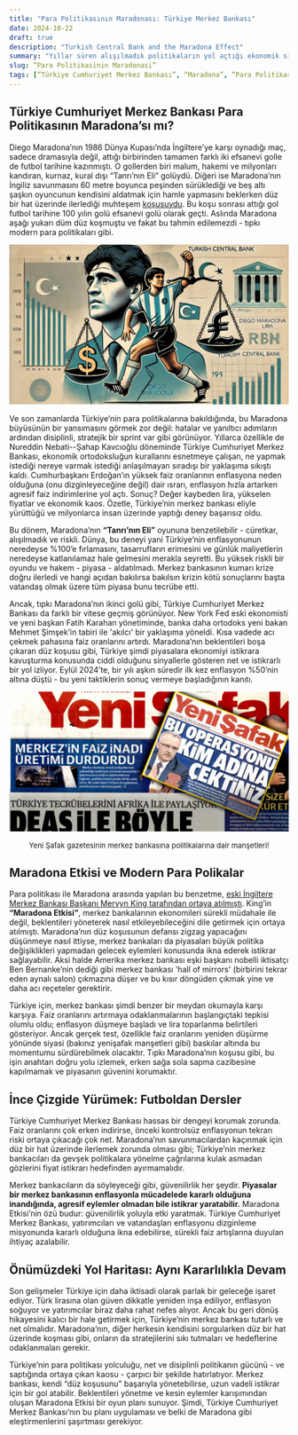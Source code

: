 ```yaml
---
title: "Para Politikasının Maradonası: Türkiye Merkez Bankası"
date: 2024-10-22
draft: true
description: "Turkish Central Bank and the Maradona Effect"
summary: "Yıllar süren alışılmadık politikaların yol açtığı ekonomik sıkıntıların ardından, Türkiye Cumhuriyet Merkez Bankası yeni yönetim altında disiplinli bir yaklaşım izliyor. Maradona’nın ünlü düz koşusuna benzer şekilde, banka piyasadaki beklentileri yöneterek enflasyonu istikrara kavuşturmayı, güvenilirliği korumayı ve erken faiz indirimi baskısına direnç göstermeyi amaçlıyor. Özetle: istikrar süreklilik gerektirir."
slug: “Para Politikasinin Maradonasi”
tags: [“Türkiye Cumhuriyet Merkez Bankası”, “Maradona”, “Para Politikası”, “Türkiye”]
---
```



## Türkiye Cumhuriyet Merkez Bankası Para Politikasının Maradona’sı mı?

Diego Maradona’nın 1986 Dünya Kupası’nda İngiltere’ye karşı oynadığı maç, sadece dramasıyla değil, attığı birbirinden tamamen farklı iki efsanevi golle de futbol tarihine kazınmıştı. O gollerden biri malum, hakemi ve milyonları kandıran, kurnaz, kural dışı “Tanrı’nın Eli” golüydü. Diğeri ise Maradona’nın İngiliz savunmasını 60 metre boyunca peşinden sürüklediği ve beş altı şaşkın oyuncunun kendisini aldatmak için hamle yapmasını beklerken düz bir hat üzerinde ilerlediği muhteşem [koşusuydu](https://www.youtube.com/embed/Da_CDPRG2j0?si=1lI8ImoU0skfWVis&amp;start=50). Bu koşu sonrası attığı gol futbol tarihine 100 yılın golü efsanevi golü olarak geçti. Aslında Maradona aşağı yukarı düm düz koşmuştu ve fakat bu tahmin edilemezdi - tıpkı modern para politikaları gibi.  

<small>![Maradona and Turkish Central Bank](maradona2.png)</small>


Ve son zamanlarda Türkiye’nin para politikalarına bakıldığında, bu Maradona büyüsünün bir yansımasını görmek zor değil: hatalar ve yanıltıcı adımların ardından disiplinli, stratejik bir sprint var gibi görünüyor. Yıllarca özellikle de Nureddin Nebati--Şahap Kavcıoğlu döneminde Türkiye Cumhuriyet Merkez Bankası, ekonomik ortodoksluğun kurallarını esnetmeye çalışan, ne yapmak istediği nereye varmak istediği anlaşılmayan sıradışı bir yaklaşıma sıkıştı kaldı. Cumhurbaşkanı Erdoğan’ın yüksek faiz oranlarının enflasyona neden olduğuna (onu dizginleyeceğine değil) dair ısrarı, enflasyon hızla artarken agresif faiz indirimlerine yol açtı. Sonuç? Değer kaybeden lira, yükselen fiyatlar ve ekonomik kaos. Özetle, Türkiye’nin merkez bankası  eliyle yürüttüğü ve milyonlarca insan üzerinde yaptığı deney başarısız oldu.


Bu dönem, Maradona’nın **“Tanrı’nın Eli”** oyununa benzetilebilir - cüretkar, alışılmadık ve riskli. Dünya, bu deneyi yani Türkiye’nin enflasyonunun neredeyse %100’e fırlamasını, tasarrufların erimesini ve günlük maliyetlerin neredeyse katlanılamaz hale gelmesini merakla seyretti. Bu yüksek riskli bir oyundu ve hakem - piyasa - aldatılmadı. Merkez bankasının kumarı krize doğru ilerledi ve hangi açıdan bakılırsa bakılsın krizin kötü sonuçlarını başta vatandaş olmak üzere tüm piyasa bunu tecrübe etti. 


Ancak, tıpkı Maradona’nın ikinci golü gibi, Türkiye Cumhuriyet Merkez Bankası da farklı bir vitese geçmiş görünüyor. New York Fed eski ekonomisti ve yeni başkan Fatih Karahan yönetiminde, banka daha ortodoks yeni bakan Mehmet Şimşek’in tabiri ile 'akılcı' bir yaklaşıma yöneldi. Kısa vadede acı çekmek pahasına faiz oranlarını artırdı. Maradona’nın beklentileri boşa çıkaran düz koşusu gibi, Türkiye şimdi piyasalara ekonomiyi istikrara kavuşturma konusunda ciddi olduğunu sinyallerle gösteren net ve istikrarlı bir yol izliyor. Eylül 2024’te, bir yılı aşkın süredir ilk kez enflasyon %50’nin altına düştü - bu yeni taktiklerin sonuç vermeye başladığının kanıtı.


<small>![Yeni Safak](yenisafaktr.jpg)</small>
<figcaption style="text-align: center; font-size: small;">Yeni Şafak gazetesinin merkez bankasına politikalarına dair manşetleri!</figcaption>

## Maradona Etkisi ve Modern Para Polikalar

Para politikası ile Maradona arasında yapılan bu benzetme, [eski İngiltere Merkez Bankası Başkanı Mervyn King tarafından ortaya atılmıştı](https://www.bankofengland.co.uk/-/media/boe/files/speech/2005/monetary-policy-practice-ahead-of-theory). King’in **“Maradona Etkisi”**, merkez bankalarının ekonomileri sürekli müdahale ile değil, beklentileri yöneterek nasıl etkileyebileceğini dile getirmek için ortaya atılmıştı. Maradona’nın düz koşusunun defansı zigzag yapacağını düşünmeye nasıl ittiyse, merkez bankaları da piyasaları büyük politika değişiklikleri yapmadan gelecek eylemleri konusunda ikna ederek istikrar sağlayabilir. Aksi halde Amerika merkez bankası eşki başkanı nobelli iktisatçı Ben Bernanke’nin dediği gibi  merkez bankası 'hall of mirrors' (birbirini tekrar eden aynalı salon) çıkmazına düşer ve bu kısır döngüden çıkmak yine ve daha acı reçeteler gerektirir.

Türkiye için, merkez bankası şimdi benzer bir meydan okumayla karşı karşıya. Faiz oranlarını artırmaya odaklanmalarının başlangıçtaki tepkisi olumlu oldu; enflasyon düşmeye başladı ve lira toparlanma belirtileri gösteriyor. Ancak gerçek test, özellikle faiz oranlarını yeniden düşürme yönünde siyasi (bakınız yenişafak manşetleri gibi) baskılar altında bu momentumu sürdürebilmek olacaktır. Tıpkı Maradona’nın koşusu gibi, bu işin anahtarı doğru yolu izlemek, erken sağa sola sapma cazibesine kapılmamak ve piyasanın güvenini korumaktır.

## İnce Çizgide Yürümek: Futboldan Dersler

Türkiye Cumhuriyet Merkez Bankası hassas bir dengeyi korumak zorunda. Faiz oranlarını çok erken indirirse, önceki kontrolsüz enflasyonun tekrarı riski ortaya çıkacağı çok net. Maradona’nın savunmacılardan kaçınmak için düz bir hat üzerinde ilerlemek zorunda olması gibi; Türkiye’nin merkez bankacıları da gevşek politikalara yönelme çağrılarına kulak asmadan gözlerini fiyat istikrarı hedefinden ayırmamalıdır.

Merkez bankacıların da söyleyeceği gibi, güvenilirlik her şeydir. **Piyasalar bir merkez bankasının enflasyonla mücadelede kararlı olduğuna inandığında, agresif eylemler olmadan bile istikrar yaratabilir.** Maradona Etkisi’nin özü budur: güvenilirlik yoluyla etki yaratmak. Türkiye Cumhuriyet Merkez Bankası, yatırımcıları ve vatandaşları enflasyonu dizginleme misyonunda kararlı olduğuna ikna edebilirse, sürekli faiz artışlarına duyulan ihtiyaç azalabilir.

## Önümüzdeki Yol Haritası: Aynı Kararlılıkla Devam

Son gelişmeler Türkiye için daha iktisadi olarak parlak bir geleceğe işaret ediyor. Türk lirasına olan güven dikkatle yeniden inşa ediliyor, enflasyon soğuyor ve yatırımcılar biraz daha rahat nefes alıyor. Ancak bu geri dönüş hikayesini kalıcı bir hale getirmek için, Türkiye’nin merkez bankası tutarlı ve net olmalıdır. Maradona’nın, diğer herkesin kendisini sorgularken düz bir hat üzerinde koşması gibi, onların da stratejilerini sıkı tutmaları ve hedeflerine odaklanmaları gerekir.

Türkiye’nin para politikası yolculuğu, net ve disiplinli politikanın gücünü - ve saptığında ortaya çıkan kaosu - çarpıcı bir şekilde hatırlatıyor. Merkez bankası, kendi “düz koşusunu” başarıyla yönetebilirse, uzun vadeli istikrar için bir gol atabilir. Beklentileri yönetme ve kesin eylemler karışımından oluşan Maradona Etkisi bir oyun planı sunuyor. Şimdi, Türkiye Cumhuriyet Merkez Bankası’nın bu planı uygulaması ve belki de Maradona gibi eleştirmenlerini şaşırtması gerekiyor.


